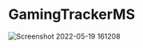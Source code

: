 # GamingTrackerMS
![Screenshot 2022-05-19 161208](https://user-images.githubusercontent.com/100552525/169301879-65424cd2-e47f-4632-96f6-461ac257b57c.png)

